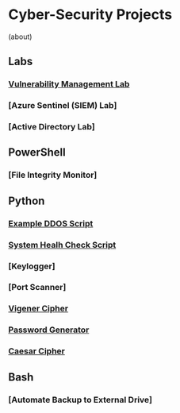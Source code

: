 # Cyber-Security Projects 
(about)

## Labs

### [Vulnerability Management Lab](https://github.com/DaveRoppo/Cyber-Security/tree/main/Labs/Vulnerability%20Management%20Lab)

### [Azure Sentinel (SIEM) Lab]

### [Active Directory Lab]

## PowerShell

### [File Integrity Monitor]

## Python

### [Example DDOS Script](https://github.com/DaveRoppo/Cyber-Security/tree/main/Example%20DDOS)

### [System Healh Check Script](https://github.com/DaveRoppo/Cyber-Security/tree/main/Python/System%20Health%20Check)

### [Keylogger]

### [Port Scanner]

### [Vigener Cipher](https://github.com/DaveRoppo/Cyber-Security/tree/main/Python/Vigenere%20Cipher)

### [Password Generator](https://github.com/DaveRoppo/Cyber-Security/tree/main/Python/Password%20Generator)

### [Caesar Cipher](https://github.com/DaveRoppo/Cyber-Security/tree/main/Python/Caesar%20Cipher)

## Bash

### [Automate Backup to External Drive]

